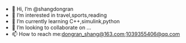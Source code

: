 - 👋 Hi, I’m @shangdongran
- 👀 I’m interested in travel,sports,reading
- 🌱 I’m currently learning C++,simulink,python
- 💞️ I’m looking to collaborate on ...
- 📫 How to reach me:dongran_shang@163.com;1039355406@qq.com

<!---
shangdongran/shangdongran is a ✨ special ✨ repository because its `README.md` (this file) appears on your GitHub profile.
You can click the Preview link to take a look at your changes.
--->
